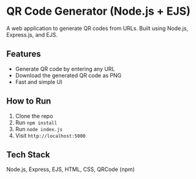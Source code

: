 # QR Code Generator (Node.js + EJS)

A web application to generate QR codes from URLs. Built using Node.js, Express.js, and EJS.

## Features
- Generate QR code by entering any URL
- Download the generated QR code as PNG
- Fast and simple UI

## How to Run
1. Clone the repo
2. Run `npm install`
3. Run `node index.js`
4. Visit `http://localhost:5000`

## Tech Stack
Node.js, Express, EJS, HTML, CSS, QRCode (npm)